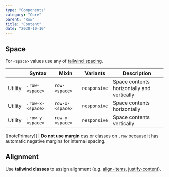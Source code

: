 ```yaml
---
type: "Components"
category: "Core"
parent: "Row"
title: "Content"
date: "2030-10-10"
---
```


## Space

For `<space>` values use any of [tailwind spacing](https://tailwindcss.com/docs/customizing-spacing).

<div class="table-scroll">

|                      | Syntax                          | Mixin            | Variants               | Description                   |
| ----------------------- | ---------------------------- | -----------------| ----------------------------- |----------------------------- |
| Utility                  | `.row-<space>`       | `row-<space>`                | `responsive`                | Space contents horizontally and vertically            |
| Utility                  | `.row-x-<space>`       | `row-x-<space>`                | `responsive`                | Space contents horizontally            |
| Utility                  | `.row-y-<space>`       | `row-y-<space>`                | `responsive`                | Space contents vertically            |

</div>

[[notePrimary]]
| **Do not use margin** css or classes on `.row` because it has automatic negative margins for internal spacing.

<demo>
  <demovanilla src="vanilla/components/core/row/space-px">
  </demovanilla>
  <demovanilla src="vanilla/components/core/row/space-1">
  </demovanilla>
  <demovanilla src="vanilla/components/core/row/space-2">
  </demovanilla>
  <demovanilla src="vanilla/components/core/row/space-3">
  </demovanilla>
  <demovanilla src="vanilla/components/core/row/space-4">
  </demovanilla>
</demo>

## Alignment

Use **tailwind classes** to assign alignment (e.g. [align-items](https://tailwindcss.com/docs/align-items), [justify-content](https://tailwindcss.com/docs/justify-content)).

<demo>
  <demovanilla src="vanilla/components/core/row/alignment">
  </demovanilla>
</demo>
